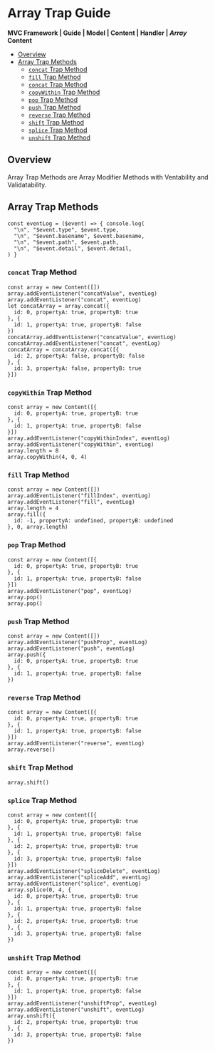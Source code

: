 # Array Trap Guide
**MVC Framework | Guide | Model \| Content \| Handler \| *Array***  
**Content**  
 - [Overview]()
 -  [Array Trap Methods]()
    - [`concat` Trap Method]()
    - [`fill` Trap Method]()
    - [`concat` Trap Method]()
    - [`copyWithin` Trap Method]()
    - [`pop` Trap Method]()
    - [`push` Trap Method]()
    - [`reverse` Trap Method]()
    - [`shift` Trap Method]()
    - [`splice` Trap Method]()
    - [`unshift` Trap Method]()

## Overview
Array Trap Methods are Array Modifier Methods with Ventability and Validatability.   
## Array Trap Methods
```
const eventLog = ($event) => { console.log(
  "\n", "$event.type", $event.type,
  "\n", "$event.basename", $event.basename,
  "\n", "$event.path", $event.path,
  "\n", "$event.detail", $event.detail,
) }
```
### `concat` Trap Method
```
const array = new Content([])
array.addEventListener("concatValue", eventLog)
array.addEventListener("concat", eventLog)
let concatArray = array.concat({
  id: 0, propertyA: true, propertyB: true
}, {
  id: 1, propertyA: true, propertyB: false
})
concatArray.addEventListener("concatValue", eventLog)
concatArray.addEventListener("concat", eventLog)
concatArray = concatArray.concat([{
  id: 2, propertyA: false, propertyB: false
}, {
  id: 3, propertyA: false, propertyB: true
}])
```

### `copyWithin` Trap Method
```
const array = new Content([{
  id: 0, propertyA: true, propertyB: true
}, {
  id: 1, propertyA: true, propertyB: false
}])
array.addEventListener("copyWithinIndex", eventLog)
array.addEventListener("copyWithin", eventLog)
array.length = 8
array.copyWithin(4, 0, 4)
```
### `fill` Trap Method
```
const array = new Content([])
array.addEventListener("fillIndex", eventLog)
array.addEventListener("fill", eventLog)
array.length = 4
array.fill({
  id: -1, propertyA: undefined, propertyB: undefined
}, 0, array.length)
```
### `pop` Trap Method
```
const array = new Content([{
  id: 0, propertyA: true, propertyB: true
}, {
  id: 1, propertyA: true, propertyB: false
}])
array.addEventListener("pop", eventLog)
array.pop()
array.pop()
```
### `push` Trap Method
```
const array = new Content([])
array.addEventListener("pushProp", eventLog)
array.addEventListener("push", eventLog)
array.push({
  id: 0, propertyA: true, propertyB: true
}, {
  id: 1, propertyA: true, propertyB: false
})
```
### `reverse` Trap Method
```
const array = new Content([{
  id: 0, propertyA: true, propertyB: true
}, {
  id: 1, propertyA: true, propertyB: false
}])
array.addEventListener("reverse", eventLog)
array.reverse()
```
### `shift` Trap Method
```
array.shift()
```
### `splice` Trap Method
```
const array = new content([{
  id: 0, propertyA: true, propertyB: true
}, {
  id: 1, propertyA: true, propertyB: false
}, {
  id: 2, propertyA: true, propertyB: true
}, {
  id: 3, propertyA: true, propertyB: false
}])
array.addEventListener("spliceDelete", eventLog)
array.addEventListener("spliceAdd", eventLog)
array.addEventListener("splice", eventLog)
array.splice(0, 4, {
  id: 0, propertyA: true, propertyB: true
}, {
  id: 1, propertyA: true, propertyB: false
}, {
  id: 2, propertyA: true, propertyB: true
}, {
  id: 3, propertyA: true, propertyB: false
})
```
### `unshift` Trap Method
```
const array = new content([{
  id: 0, propertyA: true, propertyB: true
}, {
  id: 1, propertyA: true, propertyB: false
}])
array.addEventListener("unshiftProp", eventLog)
array.addEventListener("unshift", eventLog)
array.unshift({
  id: 2, propertyA: true, propertyB: true
}, {
  id: 3, propertyA: true, propertyB: false
})
```